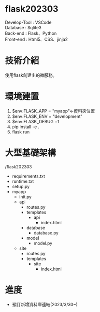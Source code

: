 # flask202303

Develop-Tool : VSCode </br>
Database : Sqlite3 </br>
Back-end : Flask、Python </br>
Front-end : Html5、CSS、jinja2 </br>

# 技術介紹

使用flask創建出的微服務。</br>


# 環境建置
  1. $env:FLASK_APP = "myapp"←資料夾位置  
  2. $env:FLASK_ENV = "development"
  3. $env:FLASK_DEBUG =1
  4. pip install -e . 
  5. flask run
  
# 大型基礎架構

/flask202303 </br>
- requirements.txt 
- runtime.txt 
- setup.py 
- myapp 
  - init.py
  - api
    - routes.py
    - templates
      - api
        - index.html
    - database
      - database.py
    - model
      - model.py 
  - site
    - routes.py
    - templates
      - site
        - index.html 

# 進度
- 預訂新增資料庫連結(2023/3/30~)